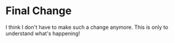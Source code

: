 # Final Change

I think I don't have to make such a change anymore. This is only to understand what's happening!
